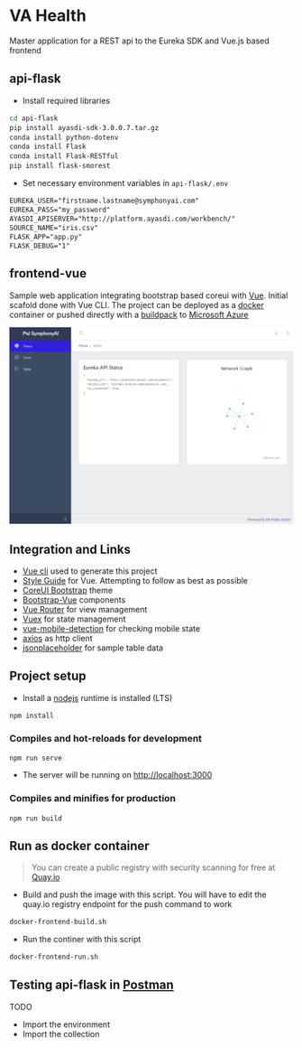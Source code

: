 # VA Health
Master application for a REST api to the Eureka SDK and Vue.js based frontend

## api-flask
* Install required libraries
```bash
cd api-flask
pip install ayasdi-sdk-3.0.0.7.tar.gz
conda install python-dotenv
conda install Flask
conda install Flask-RESTful
pip install flask-smorest
```
* Set necessary environment variables in `api-flask/.env`
```properties
EUREKA_USER="firstname.lastname@symphonyai.com"
EUREKA_PASS="my_password"
AYASDI_APISERVER="http://platform.ayasdi.com/workbench/"
SOURCE_NAME="iris.csv"
FLASK_APP="app.py"
FLASK_DEBUG="1"
```

## frontend-vue
Sample web application integrating bootstrap based coreui with [Vue](https://vuejs.org/). Initial scafold done with Vue CLI. The project can be deployed as a [docker](https://docs.docker.com/install/) container or pushed directly with a [buildpack](https://docs.cloudfoundry.org/buildpacks/nginx/index.html) to [Microsoft Azure](https://azure.microsoft.com/en-us/)

![screenshot](screenshots/screenshot.png)

## Integration and Links

* [Vue cli](https://cli.vuejs.org/) used to generate this project
* [Style Guide](https://vuejs.org/v2/style-guide/) for Vue. Attempting to follow as best as possible
* [CoreUI Bootstrap](https://coreui.io) theme
* [Bootstrap-Vue](https://bootstrap-vue.org/) components
* [Vue Router](https://router.vuejs.org/) for view management
* [Vuex](https://vuex.vuejs.org/) for state management
* [vue-mobile-detection](https://github.com/ajerez/vue-mobile-detection) for checking mobile state
* [axios](https://github.com/axios/axios) as http client
* [jsonplaceholder](https://jsonplaceholder.typicode.com/) for sample table data

## Project setup

* Install a [nodejs](https://nodejs.org/en/download/) runtime is installed (LTS)

```
npm install
```

### Compiles and hot-reloads for development
```
npm run serve
```

* The server will be running on [http://localhost:3000](http://localhost:3000)

### Compiles and minifies for production
```
npm run build
```

## Run as docker container

>You can create a public registry with security scanning for free at [Quay.io](https://quay.io)

* Build and push the image with this script. You will have to edit the quay.io registry endpoint for the push command to work
```bash
docker-frontend-build.sh
```

* Run the continer with this script
```bash
docker-frontend-run.sh
```

## Testing api-flask in [Postman](https://www.postman.com/downloads/)

TODO

* Import the environment
* Import the collection